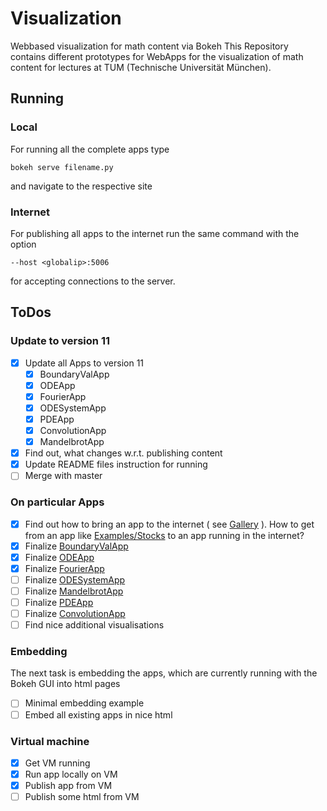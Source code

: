 # Visualization
Webbased visualization for math content via Bokeh
This Repository contains different prototypes for WebApps for the visualization of math content for lectures at TUM (Technische Universität München).

## Running
### Local
For running all the complete apps type
```
bokeh serve filename.py
```
and navigate to the respective site

### Internet
For publishing all apps to the internet run the same command with the option
```
--host <globalip>:5006
```
for accepting connections to the server.

## ToDos
### Update to version 11
- [x] Update all Apps to version 11
    - [x] BoundaryValApp
    - [x] ODEApp
    - [x] FourierApp
    - [x] ODESystemApp
    - [x] PDEApp
    - [x] ConvolutionApp
    - [x] MandelbrotApp
- [x] Find out, what changes w.r.t. publishing content
- [x] Update README files instruction for running
- [ ] Merge with master

### On particular Apps
- [x] Find out how to bring an app to the internet ( see [Gallery](http://bokeh.pydata.org/en/latest/docs/gallery.html) ). How to get from an app like [Examples/Stocks](https://github.com/BenjaminRueth/Visualization/tree/master/Examples/ExampleStocks) to an app running in the internet?
- [x] Finalize [BoundaryValApp](https://github.com/BenjaminRueth/Visualization/tree/master/BoundaryValApp)
- [x] Finalize [ODEApp](https://github.com/BenjaminRueth/Visualization/tree/master/ODEApp)
- [x] Finalize [FourierApp](https://github.com/BenjaminRueth/Visualization/tree/master/FourierApp)
- [ ] Finalize [ODESystemApp]()
- [ ] Finalize [MandelbrotApp]()
- [ ] Finalize [PDEApp]()
- [ ] Finalize [ConvolutionApp]()
- [ ] Find nice additional visualisations

### Embedding
The next task is embedding the apps, which are currently running with the Bokeh GUI into html pages
- [ ] Minimal embedding example
- [ ] Embed all existing apps in nice html

### Virtual machine
- [x] Get VM running
- [x] Run app locally on VM
- [x] Publish app from VM
- [ ] Publish some html from VM

